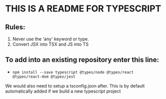 # THIS IS A README FOR TYPESCRIPT

## Rules:
1. Never use the 'any' keyword or type.
2. Convert JSX into TSX and JS into TS

## To add into an existing repository enter this line:
- `npm install --save typescript @types/node @types/react @types/react-dom @types/jest`

We would also need to setup a tsconfig.json after. This is by default automatically added if we build a new typescript project